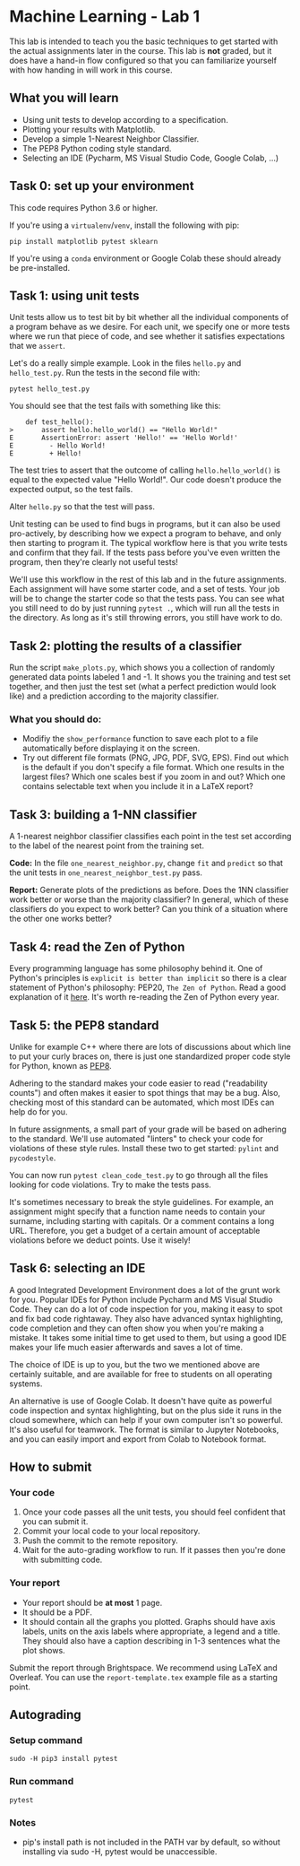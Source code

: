 # Machine Learning - Lab 1

This lab is intended to teach you the basic techniques to get started with the actual assignments later in the course. This lab is **not** graded, but it does have a hand-in flow configured so that you can familiarize yourself with how handing in will work in this course.

## What you will learn
* Using unit tests to develop according to a specification.
* Plotting your results with Matplotlib.
* Develop a simple 1-Nearest Neighbor Classifier.
* The PEP8 Python coding style standard.
* Selecting an IDE (Pycharm, MS Visual Studio Code, Google Colab, ...)

## Task 0: set up your environment

This code requires Python 3.6 or higher.

If you're using a `virtualenv`/`venv`, install the following with pip:

`pip install matplotlib pytest sklearn`

If you're using a `conda` environment or Google Colab these should already be pre-installed.

## Task 1: using unit tests
Unit tests allow us to test bit by bit whether all the individual components of a program behave as we desire. For each unit, we specify one or more tests where we run that piece of code, and see whether it satisfies expectations that we `assert`.

Let's do a really simple example. Look in the files `hello.py` and `hello_test.py`. Run the tests in the second file with:

`pytest hello_test.py`

You should see that the test fails with something like this: 
```
    def test_hello():
>       assert hello.hello_world() == "Hello World!"
E       AssertionError: assert 'Hello!' == 'Hello World!'
E         - Hello World!
E         + Hello!
```

The test tries to assert that the outcome of calling `hello.hello_world()` is equal to the expected value "Hello World!". Our code doesn't produce the expected output, so the test fails.

Alter `hello.py` so that the test will pass.

Unit testing can be used to find bugs in programs, but it can also be used pro-actively, by describing how we expect a program to behave, and only then starting to program it. The typical workflow here is that you write tests and confirm that they fail. If the tests pass before you've even written the program, then they're clearly not useful tests!

We'll use this workflow in the rest of this lab and in the future assignments. Each assignment will have some starter code, and a set of tests. Your job will be to change the starter code so that the tests pass. You can see what you still need to do by just running `pytest .`, which will run all the tests in the directory. As long as it's still throwing errors, you still have work to do.


## Task 2: plotting the results of a classifier

Run the script `make_plots.py`, which shows you a collection of randomly generated data points labeled 1 and -1. It shows you the training and test set together, and then just the test set (what a perfect prediction would look like) and a prediction according to the majority classifier.

### What you should do:
- Modifiy the `show_performance` function to save each plot to a file automatically before displaying it on the screen.
- Try out different file formats (PNG, JPG, PDF, SVG, EPS). Find out which is the default if you don't specify a file format. Which one results in the largest files? Which one scales best if you zoom in and out? Which one contains selectable text when you include it in a LaTeX report?

## Task 3: building a 1-NN classifier
A 1-nearest neighbor classifier classifies each point in the test set according to the label of the nearest point from the training set. 

**Code:** In the file `one_nearest_neighbor.py`, change `fit` and `predict` so that the unit tests in `one_nearest_neighbor_test.py` pass.

**Report:** Generate plots of the predictions as before. Does the 1NN classifier work better or worse than the majority classifier? In general, which of these classifiers do you expect to work better? Can you think of a situation where the other one works better?

## Task 4: read the Zen of Python
Every programming language has some philosophy behind it. One of Python's principles is `explicit is better than implicit` so there is a clear statement of Python's philosophy: PEP20, `The Zen of Python`. Read a good explanation of it [here](https://inventwithpython.com/blog/2018/08/17/the-zen-of-python-explained/). It's worth re-reading the Zen of Python every year.

## Task 5: the PEP8 standard
Unlike for example C++ where there are lots of discussions about which line to put your curly braces on, there is just one standardized proper code style for Python, known as [PEP8](https://www.python.org/dev/peps/pep-0008/).

Adhering to the standard makes your code easier to read ("readability counts") and often makes it easier to spot things that may be a bug. Also, checking most of this standard can be automated, which most IDEs can help do for you.

In future assignments, a small part of your grade will be based on adhering to the standard. We'll use automated "linters" to check your code for violations of these style rules. Install these two to get started: `pylint` and `pycodestyle`. 

You can now run `pytest clean_code_test.py` to go through all the files looking for code violations. Try to make the tests pass.

It's sometimes necessary to break the style guidelines. For example, an assignment might specify that a function name needs to contain your surname, including starting with capitals. Or a comment contains a long URL. Therefore, you get a budget of a certain amount of acceptable violations before we deduct points. Use it wisely!



## Task 6: selecting an IDE
A good Integrated Development Environment does a lot of the grunt work for you. Popular IDEs for Python include Pycharm and MS Visual Studio Code. They can do a lot of code inspection for you, making it easy to spot and fix bad code rightaway. They also have advanced syntax highlighting, code completion and they can often show you when you're making a mistake. It takes some initial time to get used to them, but using a good IDE makes your life much easier afterwards and saves a lot of time.

The choice of IDE is up to you, but the two we mentioned above are certainly suitable, and are available for free to students on all operating systems.

An alternative is use of Google Colab. It doesn't have quite as powerful code inspection and syntax highlighting, but on the plus side it runs in the cloud somewhere, which can help if your own computer isn't so powerful. It's also useful for teamwork. The format is similar to Jupyter Notebooks, and you can easily import and export from Colab to Notebook format.


## How to submit

### Your code
1. Once your code passes all the unit tests, you should feel confident that you can submit it.
2. Commit your local code to your local repository.
3. Push the commit to the remote repository.
4. Wait for the auto-grading workflow to run. If it passes then you're done with submitting code.

### Your report
* Your report should be **at most** 1 page.
* It should be a PDF.
* It should contain all the graphs you plotted. Graphs should have axis labels, units on the axis labels where appropriate, a legend and a title. They should also have a caption describing in 1-3 sentences what the plot shows.

Submit the report through Brightspace. We recommend using LaTeX and Overleaf. You can use the `report-template.tex` example file as a starting point.

## Autograding
### Setup command

`sudo -H pip3 install pytest`

### Run command

`pytest`

### Notes

*    pip's install path is not included in the PATH var by default, so without installing via sudo -H, pytest would be unaccessible.
